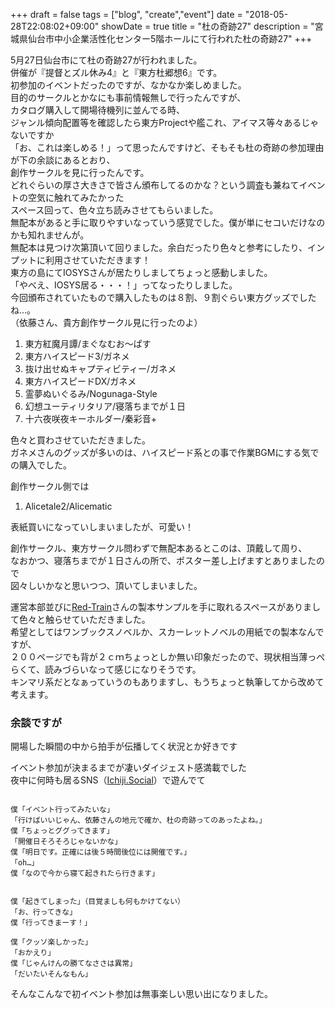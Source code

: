 +++
draft = false
tags = ["blog", "create","event"]
date = "2018-05-28T22:08:02+09:00"
showDate = true
title = "杜の奇跡27"
description = "宮城県仙台市中小企業活性化センター5階ホールにて行われた杜の奇跡27"
+++

5月27日仙台市にて杜の奇跡27が行われました。  
併催が『提督とズル休み4』と『東方杜郷想6』です。  
初参加のイベントだったのですが、なかなか楽しめました。  
目的のサークルとかなにも事前情報無しで行ったんですが、  
カタログ購入して開場待機列に並んでる時、  
ジャンル傾向配置等を確認したら東方Projectや艦これ、アイマス等々あるじゃないですか  
「お、これは楽しめる！」って思ったんですけど、そもそも杜の奇跡の参加理由が下の余談にあるとおり、  
創作サークルを見に行ったんです。  
どれぐらいの厚さ大きさで皆さん頒布してるのかな？という調査も兼ねてイベントの空気に触れてみたかった  
スペース回って、色々立ち読みさせてもらいました。  
無配本があると手に取りやすいなっていう感覚でした。僕が単にセコいだけなのかも知れませんが。  
無配本は見つけ次第頂いて回りました。余白だったり色々と参考にしたり、インプットに利用させていただきます！  
東方の島にてIOSYSさんが居たりしましてちょっと感動しました。  
「やべえ、IOSYS居る・・・！」ってなったりしました。  
今回頒布されていたもので購入したものは８割、９割ぐらい東方グッズでしたね…。  
（依藤さん、貴方創作サークル見に行ったのよ）

1. 東方紅魔月譚/まぐなむお〜ぱす
1. 東方ハイスピード3/ガネメ
1. 抜け出せぬキャプティビティー/ガネメ
1. 東方ハイスピードDX/ガネメ
1. 霊夢ぬいぐるみ/Nogunaga-Style
1. 幻想ユーティリタリア/寝落ちまでが１日
1. 十六夜咲夜キーホルダー/秦彩音+

色々と買わさせていただきました。  
ガネメさんのグッズが多いのは、ハイスピード系との事で作業BGMにする気での購入でした。  

創作サークル側では

1. Alicetale2/Alicematic

表紙買いになっていしまいましたが、可愛い！

創作サークル、東方サークル問わずで無配本あるとこのは、頂戴して周り、  
なおかつ、寝落ちまでが１日さんの所で、ポスター差し上げますとありましたので  
図々しいかなと思いつつ、頂いてしまいました。  

運営本部並びに[Red-Train](http://www.red-train.co.jp/)さんの製本サンプルを手に取れるスペースがありまして色々と触らせていただきました。  
希望としてはワンブックスノベルか、スカーレットノベルの用紙での製本なんですが、  
２００ページでも背が２ｃｍちょっとしか無い印象だったので、現状相当薄っぺらくて、読みづらいなって感じになりそうです。  
キンマリ系だとなぁっていうのもありますし、もうちょっと執筆してから改めて考えます。  



### 余談ですが  
開場した瞬間の中から拍手が伝播してく状況とか好きです
  
イベント参加が決まるまでが凄いダイジェスト感満載でした  
夜中に何時も居るSNS（[Ichiji.Social](https://ichiji.social)）で遊んでて  

~~~

僕「イベント行ってみたいな」  
「行けばいいじゃん、依藤さんの地元で確か、杜の奇跡ってのあったよね。」  
僕「ちょっとググってきます」  
「開催日そろそろじゃないかな」  
僕「明日です。正確には後５時間後位には開催です。」  
「oh…」  
僕「なので今から寝て起きれたら行きます」  


僕「起きてしまった」（目覚ましも何もかけてない）  
「お、行ってきな」  
僕「行ってきまーす！」  
  
僕「クッソ楽しかった」  
「おかえり」  
僕「じゃんけんの勝てなささは異常」  
「だいたいそんなもん」  
~~~

そんなこんなで初イベント参加は無事楽しい思い出になりました。